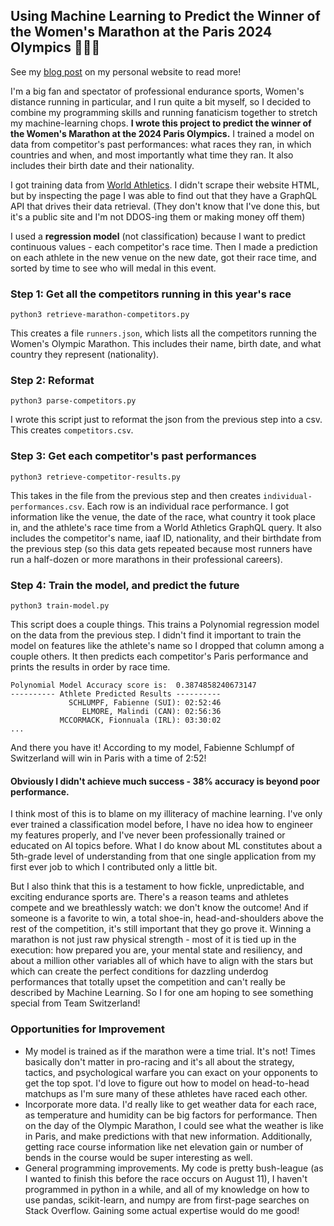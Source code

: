 ## Using Machine Learning to Predict the Winner of the Women's Marathon at the Paris 2024 Olympics 🥇🏃‍♀️

See my [blog post](https://jamiezim4.github.io/using-machine-learning-to-predict-paris-olympics) on my personal website to read more!

I'm a big fan and spectator of professional endurance sports, Women's distance running in particular, and I run quite a bit myself, so I decided to combine my programming skills and running fanaticism together to stretch my machine-learning chops. __I wrote this project to predict the winner of the Women's Marathon at the 2024 Paris Olympics.__
I trained a model on data from competitor's past performances: what races they ran, in which countries and when, and most importantly what time they ran. It also includes their birth date and their nationality.

I got training data from [World Athletics](https://worldathletics.org/competitions/olympic-games/paris24/athletes?competitionGroup=olympic-games&urlSlug=paris24&disciplineCode=MAR&sexCode=W). I didn't scrape their website HTML, but by inspecting the page I was able to find out that they have a GraphQL API that drives their data retrieval. (They don't know that I've done this, but it's a public site and I'm not DDOS-ing them or making money off them)

I used a __regression model__ (not classification) because I want to predict continuous values - each competitor's race time. Then I made a prediction on each athlete in the new venue on the new date, got their race time, and sorted by time to see who will medal in this event.

### Step 1: Get all the competitors running in this year's race
```python3 retrieve-marathon-competitors.py```

This creates a file `runners.json`, which lists all the competitors running the Women's Olympic Marathon. This includes their name, birth date, and what country they represent (nationality).

### Step 2: Reformat
```python3 parse-competitors.py```

I wrote this script just to reformat the json from the previous step into a csv. This creates `competitors.csv`.

### Step 3: Get each competitor's past performances
```python3 retrieve-competitor-results.py```

This takes in the file from the previous step and then creates `individual-performances.csv`. Each row is an individual race performance. I got information like the venue, the date of the race, what country it took place in, and the athlete's race time from a World Athletics GraphQL query. It also includes the competitor's name, iaaf ID, nationality, and their birthdate from the previous step (so this data gets repeated because most runners have run a half-dozen or more marathons in their professional careers).

### Step 4: Train the model, and predict the future
```python3 train-model.py```

This script does a couple things. This trains a Polynomial regression model on the data from the previous step. I didn't find it important to train the model on features like the athlete's name so I dropped that column among a couple others. 
It then predicts each competitor's Paris performance and prints the results in order by race time.

```
Polynomial Model Accuracy score is:  0.3874858240673147
---------- Athlete Predicted Results ----------
             SCHLUMPF, Fabienne (SUI): 02:52:46
                ELMORE, Malindi (CAN): 02:56:36
           MCCORMACK, Fionnuala (IRL): 03:30:02
...
```
And there you have it! According to my model, Fabienne Schlumpf of Switzerland will win in Paris with a time of 2:52!

#### Obviously I didn't achieve much success - 38% accuracy is beyond poor performance.

I think most of this is to blame on my illiteracy of machine learning. I've only ever trained a classification model before, I have no idea how to engineer my features properly, and I've never been professionally trained or educated on AI topics before. What I do know about ML constitutes about a 5th-grade level of understanding from that one single application from my first ever job to which I contributed only a little bit.

But I also think that this is a testament to how fickle, unpredictable, and exciting endurance sports are. There's a reason teams and athletes compete and we breathlessly watch: we don't know the outcome! And if someone is a favorite to win, a total shoe-in, head-and-shoulders above the rest of the competition, it's still important that they go prove it. Winning a marathon is not just raw physical strength - most of it is tied up in the execution: how prepared you are, your mental state and resiliency, and about a million other variables all of which have to align with the stars but which can create the perfect conditions for dazzling underdog performances that totally upset the competition and can't really be described by Machine Learning. So I for one am hoping to see something special from Team Switzerland!

### Opportunities for Improvement
- My model is trained as if the marathon were a time trial. It's not! Times basically don't matter in pro-racing and it's all about the strategy, tactics, and psychological warfare you can exact on your opponents to get the top spot. I'd love to figure out how to model on head-to-head matchups as I'm sure many of these athletes have raced each other.
- Incorporate more data. I'd really like to get weather data for each race, as temperature and humidity can be big factors for performance. Then on the day of the Olympic Marathon, I could see what the weather is like in Paris, and make predictions with that new information. Additionally, getting race course information like net elevation gain or number of bends in the course would be super interesting as well.
- General programming improvements. My code is pretty bush-league (as I wanted to finish this before the race occurs on August 11), I haven't programmed in python in a while, and all of my knowledge on how to use pandas, scikit-learn, and numpy are from first-page searches on Stack Overflow. Gaining some actual expertise would do me good!